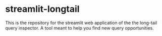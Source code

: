 # streamlit-longtail
This is the repository for the streamlit web application of the the long-tail query inspector. A tool meant to help you find new query opportunities.
